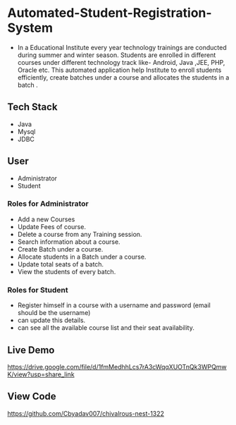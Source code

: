 
#  Automated-Student-Registration-System

- In a Educational Institute every year  technology trainings are conducted during summer and winter season. Students are enrolled in different courses under different technology track like- Android, Java ,JEE, PHP, Oracle etc. This automated application help Institute to enroll students efficiently, create batches under a course and allocates the students  in a batch . 



## Tech Stack

- Java
- Mysql
- JDBC


## User

- Administrator
- Student

### Roles for Administrator 
- Add a new Courses
- Update Fees of course.
- Delete  a course from any Training session.
- Search information about a course.
- Create Batch under a course.
- Allocate students in a Batch under a course.
- Update total seats of a batch.
- View the students of every batch. 

### Roles for Student
- Register himself in a course with a username and password (email should be the username)
- can update this details.
- can see all the available course list and their seat availability. 

## Live Demo

https://drive.google.com/file/d/1fmMedhhLcs7rA3cWqqXUOTnQk3WPQmwK/view?usp=share_link

## View Code
https://github.com/Cbyadav007/chivalrous-nest-1322
